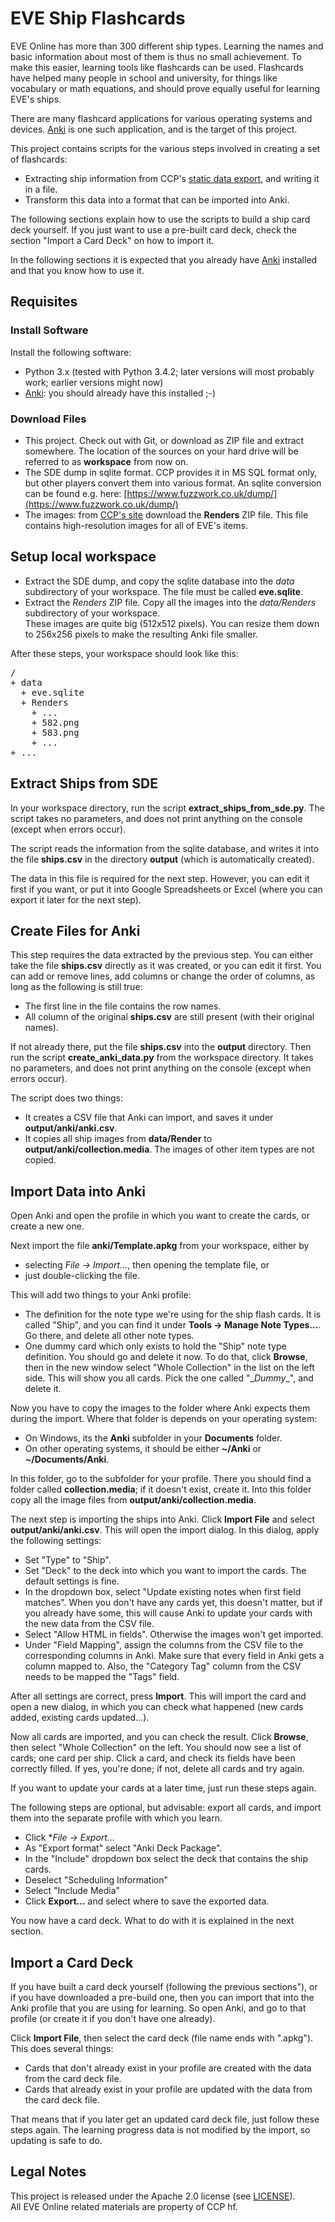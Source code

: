 # EVE Ship Flashcards

EVE Online has more than 300 different ship types. Learning the names and basic information about most of them is thus no small achievement. To make this easier, learning tools like flashcards can be used. Flashcards have helped many people in school and university, for things like vocabulary or math equations, and should prove equally useful for learning EVE's ships.

There are many flashcard applications for various operating systems and devices. [Anki][anki] is one such application, and is the target of this project.

This project contains scripts for the various steps involved in creating a set of flashcards:
* Extracting ship information from CCP's [static data export][ccp-sde], and writing it in a file.
* Transform this data into a format that can be imported into Anki.

The following sections explain how to use the scripts to build a ship card deck yourself. If you just want to use a pre-built card deck, check the section "Import a Card Deck" on how to import it.

In the following sections it is expected that you already have [Anki][anki] installed and that you know how to use it.


## Requisites

### Install Software

Install the following software:

* Python 3.x (tested with Python 3.4.2; later versions will most probably work; earlier versions might now)
* [Anki][anki]: you should already have this installed ;-)

### Download Files

* This project. Check out with Git, or download as ZIP file and extract somewhere. The location of the sources on your hard drive will be referred to as **workspace** from now on.
* The SDE dump in sqlite format. CCP provides it in MS SQL format only, but other players convert them into various format. An sqlite conversion can be found e.g. here: [https://www.fuzzwork.co.uk/dump/](https://www.fuzzwork.co.uk/dump/)
* The images: from [CCP's site][ccp-sde] download the **Renders** ZIP file. This file contains high-resolution images for all of EVE's items.


## Setup local workspace

* Extract the SDE dump, and copy the sqlite database into the *data* subdirectory of your workspace. The file must be called **eve.sqlite**.
* Extract the *Renders* ZIP file. Copy all the images into the *data/Renders* subdirectory of your workspace.  
These images are quite big (512x512 pixels). You can resize them down to 256x256 pixels to make the resulting Anki file smaller.

After these steps, your workspace should look like this:
<pre>
/
+ data
  + eve.sqlite
  + Renders
    + ...
    + 582.png
    + 583.png
    + ...
+ ...
</pre>


## Extract Ships from SDE

In your workspace directory, run the script **extract_ships_from_sde.py**. The script takes no parameters, and does not print anything on the console (except when errors occur).

The script reads the information from the sqlite database, and writes it into the file **ships.csv** in the directory **output** (which is automatically created).

The data in this file is required for the next step. However, you can edit it first if you want, or put it into Google Spreadsheets or Excel (where you can export it later for the next step).


## Create Files for Anki

This step requires the data extracted by the previous step. You can either take the file **ships.csv** directly as it was created, or you can edit it first. You can add or remove lines, add columns or change the order of columns, as long as the following is still true:

* The first line in the file contains the row names.
* All column of the original **ships.csv** are still present (with their original names).

If not already there, put the file **ships.csv** into the **output** directory. Then run the script **create_anki_data.py** from the workspace directory. It takes no parameters, and does not print anything on the console (except when errors occur).

The script does two things:

* It creates a CSV file that Anki can import, and saves it under **output/anki/anki.csv**.
* It copies all ship images from **data/Render** to **output/anki/collection.media**. The images of other item types are not copied.


## Import Data into Anki

Open Anki and open the profile in which you want to create the cards, or create a new one.

Next import the file **anki/Template.apkg** from your workspace, either by

* selecting *File -> Import...*, then opening the template file, or
* just double-clicking the file.

This will add two things to your Anki profile:

* The definition for the note type we're using for the ship flash cards. It is called "Ship", and you can find it under **Tools -> Manage Note Types...**. Go there, and delete all other note types.
* One dummy card which only exists to hold the "Ship" note type definition. You should go and delete it now. To do that, click **Browse**, then in the new window select "Whole Collection" in the list on the left side. This will show you all cards. Pick the one called "\__Dummy__", and delete it.

Now you have to copy the images to the folder where Anki expects them during the import. Where that folder is depends on your operating system:

* On Windows, its the **Anki** subfolder in your **Documents** folder.
* On other operating systems, it should be either **~/Anki** or **~/Documents/Anki**.

In this folder, go to the subfolder for your profile. There you should find a folder called **collection.media**; if it doesn't exist, create it. Into this folder copy all the image files from **output/anki/collection.media**.

The next step is importing the ships into Anki. Click **Import File** and select **output/anki/anki.csv**. This will open the import dialog. In this dialog, apply the following settings:

* Set "Type" to "Ship".
* Set "Deck" to the deck into which you want to import the cards. The default settings is fine.
* In the dropdown box, select "Update existing notes when first field matches". When you don't have any cards yet, this doesn't matter, but if you already have some, this will cause Anki to update your cards with the new data from the CSV file.
* Select "Allow HTML in fields". Otherwise the images won't get imported.
* Under "Field Mapping", assign the columns from the CSV file to the corresponding columns in Anki. Make sure that every field in Anki gets a column mapped to. Also, the "Category Tag" column from the CSV needs to be mapped the "Tags" field.

After all settings are correct, press **Import**. This will import the card and open a new dialog, in which you can check what happened (new cards added, existing cards updated...).

Now all cards are imported, and you can check the result. Click **Browse**, then select "Whole Collection" on the left. You should now see a list of cards; one card per ship. Click a card, and check its fields have been correctly filled. If yes, you're done; if not, delete all cards and try again.

If you want to update your cards at a later time, just run these steps again.

The following steps are optional, but advisable: export all cards, and import them into the separate profile with which you learn.

* Click **File -> Export...*
* As "Export format" select "Anki Deck Package".
* In the "Include" dropdown box select the deck that contains the ship cards.
* Deselect "Scheduling Information"
* Select "Include Media"
* Click **Export...** and select where to save the exported data.

You now have a card deck. What to do with it is explained in the next section.

## Import a Card Deck

If you have built a card deck yourself (following the previous sections"), or if you have downloaded a pre-build one, then you can import that into the Anki profile that you are using for learning. So open Anki, and go to that profile (or create it if you don't have one already).

Click **Import File**, then select the card deck (file name ends with ".apkg"). This does several things:

* Cards that don't already exist in your profile are created with the data from the card deck file.
* Cards that already exist in your profile are updated with the data from the card deck file.

That means that if you later get an updated card deck file, just follow these steps again. The learning progress data is not modified by the import, so updating is safe to do.


## Legal Notes

This project is released under the Apache 2.0 license (see [LICENSE](LICENSE)).  
All EVE Online related materials are property of CCP hf.

[anki]: http://ankisrs.net/
[ccp-sde]: https://developers.eveonline.com/resource/static-data-export "CCP's Static Data Export"
[ccp-iec]: https://developers.eveonline.com/resource/image-export-collection "CCP's Image Export Collection"
